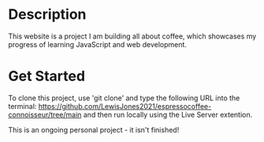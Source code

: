 <!-- @format -->

# Description

This website is a project I am building all about coffee, which showcases my progress of learning JavaScript and web development.

# Get Started

To clone this project, use 'git clone' and type the following URL into the terminal: https://github.com/LewisJones2021/espressocoffee-connoisseur/tree/main and then run locally using the Live Server extention.

This is an ongoing personal project - it isn't finished!
